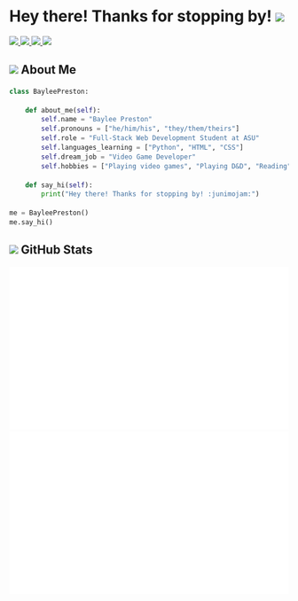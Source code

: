 # Hey there! Thanks for stopping by! <img src="https://cdn3.emoji.gg/emojis/1130-junimojam.gif" height="30px">

<a href="https://www.linkedin.com/in/baylee-preston-434927310/">
    <img src="https://img.shields.io/badge/linkedin-%230077B5.svg?style=for-the-badge&logo=linkedin&logoColor=white">
</a>
<a href="mailto:brprest1@asu.edu">
    <img src="https://img.shields.io/badge/Gmail-D14836?style=for-the-badge&logo=gmail&logoColor=white">
</a>
<a href="https://discordapp.com/users/182498323700121600/">
    <img src="https://img.shields.io/badge/Discord-%235865F2.svg?style=for-the-badge&logo=discord&logoColor=white">
</a>
<a href="https://asu.enterprise.slack.com/team/U04E0BQC0GZ">
    <img src="https://img.shields.io/badge/Slack-4A154B?style=for-the-badge&logo=slack&logoColor=white">
</a>

## <img src="https://cdn3.emoji.gg/emojis/1423-whiterollingstar.gif" height="25px"> About Me
``` python
class BayleePreston:

    def about_me(self):
        self.name = "Baylee Preston"
        self.pronouns = ["he/him/his", "they/them/theirs"]
        self.role = "Full-Stack Web Development Student at ASU"
        self.languages_learning = ["Python", "HTML", "CSS"]
        self.dream_job = "Video Game Developer"
        self.hobbies = ["Playing video games", "Playing D&D", "Reading", "Crocheting"]

    def say_hi(self):
        print("Hey there! Thanks for stopping by! :junimojam:")

me = BayleePreston()
me.say_hi()
```

## <img src="https://cdn3.emoji.gg/emojis/9160_white_butterfly.gif" height="25px"> GitHub Stats 
<img src="https://raw.githubusercontent.com/brprest1/github-stats-transparent/output/generated/overview.svg"><img src="https://raw.githubusercontent.com/brprest1/github-stats-transparent/output/generated/languages.svg">
